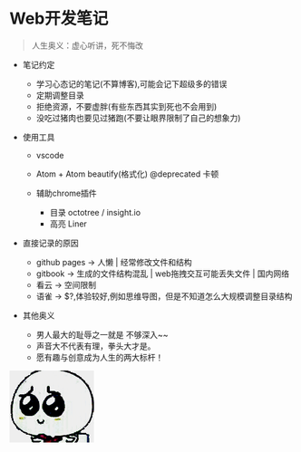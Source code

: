 # Web开发笔记

> 人生奥义：虚心听讲，死不悔改

- 笔记约定

  - 学习心态记的笔记(不算博客),可能会记下超级多的错误
  - 定期调整目录
  - 拒绝资源，不要虚胖(有些东西其实到死也不会用到)
  - 没吃过猪肉也要见过猪跑(不要让眼界限制了自己的想象力)

- 使用工具

  - vscode
  - Atom + Atom beautify(格式化) @deprecated 卡顿
  - 辅助chrome插件

    - 目录 octotree / insight.io
    - 高亮 Liner

- 直接记录的原因

  - github pages -> 人懒 | 经常修改文件和结构
  - gitbook -> 生成的文件结构混乱 | web拖拽交互可能丢失文件 | 国内网络
  - 看云 -> 空间限制
  - 语雀 -> $?,体验较好,例如思维导图，但是不知道怎么大规模调整目录结构

- 其他奥义

  - 男人最大的耻辱之一就是 不够深入~~
  - 声音大不代表有理，拳头大才是。
  - 愿有趣与创意成为人生的两大标杆！

![](/static/img/index/xiong.gif)

